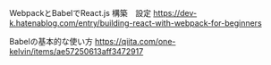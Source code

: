 WebpackとBabelでReact.js 構築　設定
https://dev-k.hatenablog.com/entry/building-react-with-webpack-for-beginners

Babelの基本的な使い方
https://qiita.com/one-kelvin/items/ae57250613aff3472917
